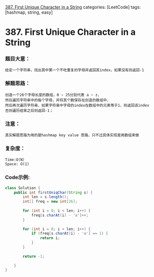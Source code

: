 [387. First Unique Character in a String](https://leetcode.com/problems/first-unique-character-in-a-string/)
categories: [LeetCode]
tags: [hashmap, string, easy] 
# 387. First Unique Character in a String

### 题目大意：
    给定一个字符串，找出其中第一个不吃重复的字母并返回其index，如果没有则返回-1
### 解题思路：
    创造一个26个字母长度的数组，0 ~ 25分别代表 a ~ z，
    然后遍历字符串中的每个字母，并将其个数保存在创造的数组中，
    然后再次遍历字符串，如果字符串中字母的index在数组中的元素等于1，则返回该index
    否则遍历结束之后则返回-1；
### 注意：
    其实解题思路为用的是hashmap key value 思路，只不过具体实现是用数组来做
### 复杂度：
    Time:O(N）
    Space: O(1)
### Code示例:
```Java
class Solution {
    public int firstUniqChar(String s) {
        int len = s.length();
        int[] freq = new int[26];
        
        for (int i = 0; i < len; i++) {
            freq[s.charAt(i) - 'a']++;
        }
        
        for (int i = 0; i < len; i++) {
            if (freq[s.charAt(i) - 'a'] == 1) {
                return i;
            }
        }
        
        return -1;
        
    }
}
```
